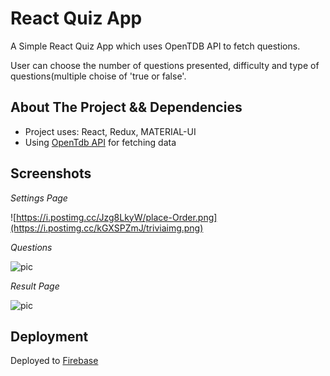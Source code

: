 # React Quiz App

A Simple React Quiz App which uses OpenTDB API to fetch questions. 

User can choose the number of questions presented, difficulty and type of questions(multiple choise of 'true or false'.

## About The Project && Dependencies

- Project uses: React, Redux, MATERIAL-UI
- Using [OpenTdb API](https://opentdb.com/) for fetching data



## Screenshots
*Settings Page*

![https://i.postimg.cc/Jzg8LkyW/place-Order.png](https://i.postimg.cc/kGXSPZmJ/triviaimg.png)


*Questions*

![pic](https://i.postimg.cc/ZqXZSyzC/questions.png)


*Result Page*

![pic](https://i.postimg.cc/NF4W5KS8/finalscore.png)


## Deployment

Deployed to [Firebase](https://trivia-react-app.firebaseapp.com/)
